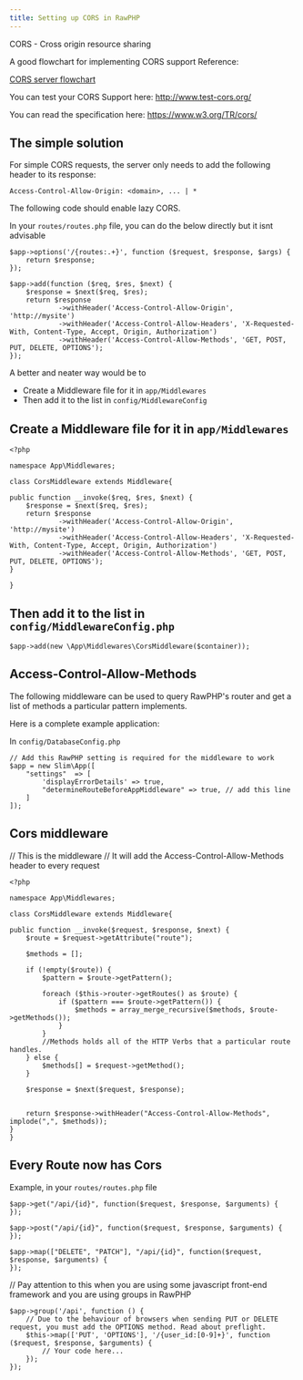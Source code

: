 ```yaml
---
title: Setting up CORS in RawPHP
---
```


CORS - Cross origin resource sharing

A good flowchart for implementing CORS support Reference: 

[CORS server flowchart](http://www.html5rocks.com/static/images/cors_server_flowchart.png)

You can test your CORS Support here: http://www.test-cors.org/

You can read the specification here: https://www.w3.org/TR/cors/


## The simple solution

For simple CORS requests, the server only needs to add the following header to its response:

`Access-Control-Allow-Origin: <domain>, ... | *`

The following code should enable lazy CORS.

In your `routes/routes.php` file, you can do the below directly but it isnt advisable
```
$app->options('/{routes:.+}', function ($request, $response, $args) {
    return $response;
});

$app->add(function ($req, $res, $next) {
    $response = $next($req, $res);
    return $response
            ->withHeader('Access-Control-Allow-Origin', 'http://mysite')
            ->withHeader('Access-Control-Allow-Headers', 'X-Requested-With, Content-Type, Accept, Origin, Authorization')
            ->withHeader('Access-Control-Allow-Methods', 'GET, POST, PUT, DELETE, OPTIONS');
});

```
A better and neater way would be to 
* Create a Middleware file for it in `app/Middlewares`
* Then add it to the list in `config/MiddlewareConfig`

## Create a Middleware file for it in `app/Middlewares`


```
<?php 

namespace App\Middlewares;

class CorsMiddleware extends Middleware{
	
public function __invoke($req, $res, $next) {
    $response = $next($req, $res);
    return $response
            ->withHeader('Access-Control-Allow-Origin', 'http://mysite')
            ->withHeader('Access-Control-Allow-Headers', 'X-Requested-With, Content-Type, Accept, Origin, Authorization')
            ->withHeader('Access-Control-Allow-Methods', 'GET, POST, PUT, DELETE, OPTIONS');
}

}
```

## Then add it to the list in `config/MiddlewareConfig.php`
```
$app->add(new \App\Middlewares\CorsMiddleware($container));
```

## Access-Control-Allow-Methods

The following middleware can be used to query RawPHP's router and get a list of methods a particular pattern implements.

Here is a complete example application:

In `config/DatabaseConfig.php`

```
// Add this RawPHP setting is required for the middleware to work
$app = new Slim\App([
    "settings"  => [
        'displayErrorDetails' => true,
        "determineRouteBeforeAppMiddleware" => true, // add this line
    ]
]);
```


## Cors middleware 
// This is the middleware
// It will add the Access-Control-Allow-Methods header to every request

```
<?php 

namespace App\Middlewares;

class CorsMiddleware extends Middleware{
	
public function __invoke($request, $response, $next) {
    $route = $request->getAttribute("route");

    $methods = [];

    if (!empty($route)) {
        $pattern = $route->getPattern();

        foreach ($this->router->getRoutes() as $route) {
            if ($pattern === $route->getPattern()) {
                $methods = array_merge_recursive($methods, $route->getMethods());
            }
        }
        //Methods holds all of the HTTP Verbs that a particular route handles.
    } else {
        $methods[] = $request->getMethod();
    }
    
    $response = $next($request, $response);


    return $response->withHeader("Access-Control-Allow-Methods", implode(",", $methods));
}
}

```

## Every Route now has Cors
Example, in your `routes/routes.php` file 
```
$app->get("/api/{id}", function($request, $response, $arguments) {
});

$app->post("/api/{id}", function($request, $response, $arguments) {
});

$app->map(["DELETE", "PATCH"], "/api/{id}", function($request, $response, $arguments) {
});
```
// Pay attention to this when you are using some javascript front-end framework and you are using groups in RawPHP
```
$app->group('/api', function () {
    // Due to the behaviour of browsers when sending PUT or DELETE request, you must add the OPTIONS method. Read about preflight.
    $this->map(['PUT', 'OPTIONS'], '/{user_id:[0-9]+}', function ($request, $response, $arguments) {
        // Your code here...
    });
});

```


